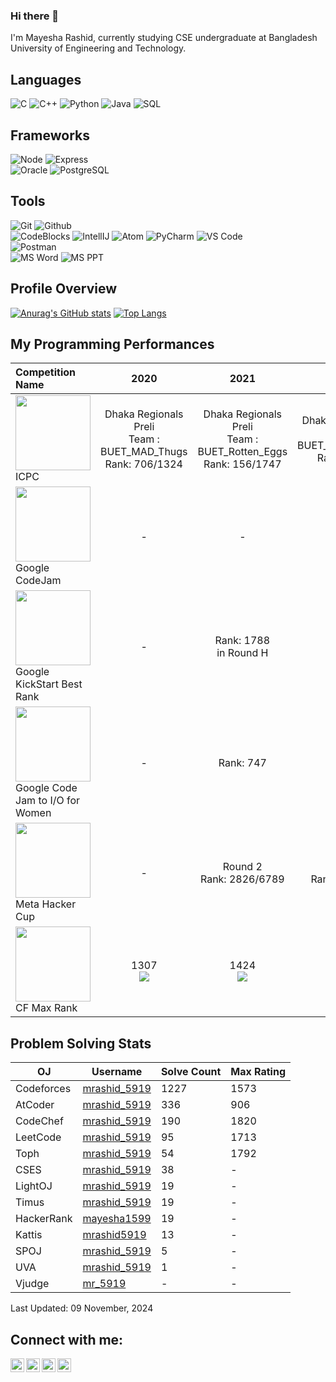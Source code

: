 ### Hi there 👋

I'm Mayesha Rashid, currently studying CSE undergraduate at Bangladesh University of Engineering and Technology.

## Languages

![C](https://img.shields.io/badge/-C-000000?style=flat&logo=c)
![C++](https://img.shields.io/badge/-C++-000000?style=flat&logo=c%2B%2B)
![Python](https://img.shields.io/badge/-Python-000000?style=flat&logo=python)
![Java](https://img.shields.io/badge/-Java-000000?style=flat&logo=java)
![SQL](https://img.shields.io/badge/-SQL-000000?style=flat&logo=mysql)

## Frameworks
![Node](https://img.shields.io/badge/-Node-000000?style=flat&logo=node.js)
![Express](https://img.shields.io/badge/express.js-%23404d59?style=flat&logo=express) 
</br>
![Oracle](https://img.shields.io/badge/-Oracle-000000?style=flat&logo=oracle)
![PostgreSQL](https://img.shields.io/badge/-PostgreSQL-000000?style=flat&logo=postgresql)

## Tools

![Git](https://img.shields.io/badge/-Git-000000?style=flat&logo=git)
![Github](https://img.shields.io/badge/-Github-000000?style=flat&logo=github)<br />
![CodeBlocks](https://img.shields.io/badge/-CodeBlocks-000000?style=flat&logo=codeblocks)
![IntellIJ](https://img.shields.io/badge/-IntellIJ%20IDEA-000000?style=flat&logo=intellij%20idea)
![Atom](https://img.shields.io/badge/-Atom-000000?style=flat&logo=atom)
![PyCharm](https://img.shields.io/badge/-PyCharm-000000?style=flat&logo=pycharm)
![VS Code](https://img.shields.io/badge/-VS%20Code-000000?style=flat&logo=visualstudiocode)<br />
![Postman](https://img.shields.io/badge/-Postman-000000?style=flat&logo=postman)<br />
![MS Word](https://img.shields.io/badge/-MS%20Word-000000?style=flat&logo=microsoft%20word) 
![MS PPT](https://img.shields.io/badge/-MS%20Powerpoint-000000?style=flat&logo=microsoft%20powerpoint)

## Profile Overview

[![Anurag's GitHub stats](https://github-readme-stats.vercel.app/api?username=mrashid5919&count_private=true&show_icons=true&theme=midnight-purple)](https://github.com/anuraghazra/github-readme-stats)
[![Top Langs](https://github-readme-stats.vercel.app/api/top-langs/?username=mrashid5919&langs_count=10&hide=EJS,CSS,Shell,Gnuplot&layout=compact&theme=midnight-purple)](https://github.com/anuraghazra/github-readme-stats)

## My Programming Performances

| Competition Name|2020|2021| 2022 | 2023 | 2024 |
| :----------------------------------------------------------------------------------------------------------------------------------------------------- | :-------------------------------------------------------------------------------------------: | :----------------------------------------------------------------------------: | :--: | :--: | :--: |
| <img width="120px" src="https://www.hmc.edu/about-hmc/wp-content/uploads/sites/2/2019/01/icpc19.png" /> <br /> ICPC | Dhaka Regionals Preli <br /> Team : BUET_MAD_Thugs <br /> Rank: 706/1324  | Dhaka Regionals Preli <br /> Team : BUET_Rotten_Eggs <br /> Rank: 156/1747 |  Dhaka Regionals Preli <br /> Team : BUET_cgO_nai_cpO_nai <br /> Rank: 67/1648  |  Dhaka Regionals Preli <br /> Team : BUET_NewStorm <br /> Rank: 102/2481 | - |
| <img width="120px" src="https://miro.medium.com/max/700/1*h_woVX1QKCNabHosdeBIRg.png" /> <br />  Google CodeJam | - | - | Round 1 <br /> Rank: 3995 | Discontinued | Discontinued |
| <img width="120px" src="https://lh3.googleusercontent.com/proxy/LZuJ0WzZcX1Ya1zMX9D5EM5pDKDRW9p_uL9ur9TcpllL-YK2aPMpColVpz-QlAyQ9BoZOx76YfeuylyIDzSYdwqBw4w_xPjmXmOzq9E39J64P_TtADaeuZoDZzFE9xHZ9guw_ImnLmQhSGbab_u3W4nXK6tpYe2Xh6EmQ2zqUTXVryIZiJmCSuwmOkXnnjSZBGMGgURV" /> <br />Google KickStart Best Rank |  -  | Rank: 1788 <br/> in Round H  | Rank: 1476 <br/> in Round F | Rank: 2105 <br/> in Farewell Round A | Discontinued |
| <img width="120px" src="https://lh5.googleusercontent.com/QBCvB6fytcv69bBk06xwpU37QYoOe8fBbp50RQTKJY9U-IZJFedd_sj8EVxhWnxyPelanylpGHO1pwsbYMFzxWenqzaBtvSVmBham69z4LWu6xpILANQk-mvpC-SPrJNKsC-7dvUzw" /> <br />Google Code Jam to I/O for Women |  -  | Rank: 747 | Rank: 324 |  Discontinued   | Discontinued | 
| <img width="120px" src="https://upload.wikimedia.org/wikipedia/commons/9/97/Facebook_Hacker_Cup.png" /> <br />Meta Hacker Cup |  -  | Round 2 <br /> Rank: 2826/6789 | Round 2 <br /> Rank: 2870/5047 | Round 2 <br /> Rank: 3266/6193 | Round 1 <br /> Rank: 5785/22495 |
| <img width="120px" src="https://encrypted-tbn0.gstatic.com/images?q=tbn:ANd9GcR2DoufguaX-CBfO4_O07P6E_t9jSd-1uNDqm8sbk0JjQnG8unILMPY9ZnfigoXohiF8A&usqp=CAU" /> <br />CF Max Rank|  1307 <br /> ![](https://img.shields.io/badge/-Pupil-brightgreen?style=flat)  |  1424 <br /> ![](https://img.shields.io/badge/-Specialist-cyan?style=flat)   |  1551 <br /> ![](https://img.shields.io/badge/-Specialist-cyan?style=flat)   |  1561 <br /> ![](https://img.shields.io/badge/-Specialist-cyan?style=flat)   |  1573 <br /> ![](https://img.shields.io/badge/-Specialist-cyan?style=flat)   |

## Problem Solving Stats


| OJ | Username | Solve Count | Max Rating |
| -- | -------- | ----------- | ---------- |
| Codeforces | [mrashid_5919](https://codeforces.com/profile/mrashid_5919) | 1227 | 1573 |
| AtCoder | [mrashid_5919](https://atcoder.jp/users/mrashid_5919) | 336 | 906 |
| CodeChef | [mrashid_5919](https://www.codechef.com/users/mrashid_5919) | 190 | 1820 |
| LeetCode | [mrashid_5919](https://leetcode.com/mrashid_5919) | 95 | 1713 |
| Toph | [mrashid_5919](https://toph.co/u/mrashid_5919) | 54 | 1792 |
| CSES | [mrashid_5919](https://cses.fi/user/28842) | 38 | - |
| LightOJ | [mrashid_5919](https://lightoj.com/user/mrashid_5919) | 19 | - | 
| Timus | [mrashid_5919](https://acm.timus.ru/author.aspx?id=339091) | 19 | - |
| HackerRank | [mayesha1599](https://www.hackerrank.com/profile/mayesha1599) | 19 | - |
| Kattis | [mrashid5919](https://open.kattis.com/users/mrashid5919) | 13 | - |
| SPOJ | [mrashid_5919](https://www.spoj.com/users/mrashid_5919/) | 5 | - |
| UVA | [mrashid_5919](https://uhunt.onlinejudge.org/id/1138510) | 1 | - |
| Vjudge | [mr_5919](https://vjudge.net/user/mr_5919) | - | - |

Last Updated: 09 November, 2024

## Connect with me:

[<img align="left" alt="Mayesha Rashid" width="22px" src="https://cdn.jsdelivr.net/npm/simple-icons@v3/icons/github.svg" />][website]
[<img align="left" alt="Mayesha Rashid | LinkedIn" width="22px" src="https://cdn.jsdelivr.net/npm/simple-icons@v3/icons/linkedin.svg" />][linkedin]
[<img align="left" alt="Mayesha Rashid | Youtube" width="22px" src="https://cdn.jsdelivr.net/npm/simple-icons@v3/icons/youtube.svg" />][youtube]
[<img align="left" alt="Mayesha Rashid | Codeforces" width="22px" src="https://cdn.jsdelivr.net/npm/simple-icons@v3/icons/codeforces.svg" />][codeforces]

[website]: https://www.stopstalk.com/user/profile/mrashid_5919
[youtube]: https://www.youtube.com/channel/UCJf7gqkFDqzYsMufdnh3I8g
[codeforces]: https://codeforces.com/profile/rashidmayesha
[linkedin]: https://www.linkedin.com/in/mayesha-rashid-9aa2171ab/
